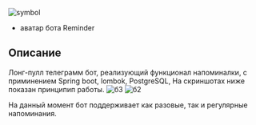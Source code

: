 ![symbol](https://user-images.githubusercontent.com/90979711/150548720-12608103-c91f-4500-b592-a6f6e2fb846f.jpg) 
* аватар бота Reminder

## Описание

Лонг-пулл телеграмм бот, реализующий функционал напоминалки, с
приминением Spring boot, lombok, PostgreSQL,
На скриншотах ниже показан принципип работы.
![б3](https://user-images.githubusercontent.com/90979711/150551232-382aa2d7-cd1d-40d3-8798-049ba2a34669.jpg)
![б2](https://user-images.githubusercontent.com/90979711/150550038-8f91c2d4-1e14-4d08-9a3a-ad34a14ea415.jpg)


На данный момент бот поддерживает как разовые, так и регулярные напоминания.
